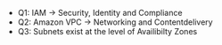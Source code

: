 - Q1: IAM -> Security, Identity and Compliance
- Q2: Amazon VPC -> Networking and Contentdelivery
- Q3: Subnets exist at the level of Availibilty Zones